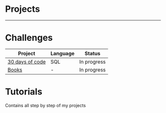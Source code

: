 # Projects 
 --------------------------------------------------
 

# Challenges

| Project | Language | Status |
| ------- | -------- | ------ |
| [30 days of code](https://github.com/Fernandaraujo/30days) | SQL | In progress |
| [Books]([https://github.com/Fernandaraujo/30days](https://github.com/Fernandaraujo/Books)) | - | In progress |

 # Tutorials 

 Contains all step by step of my projects
